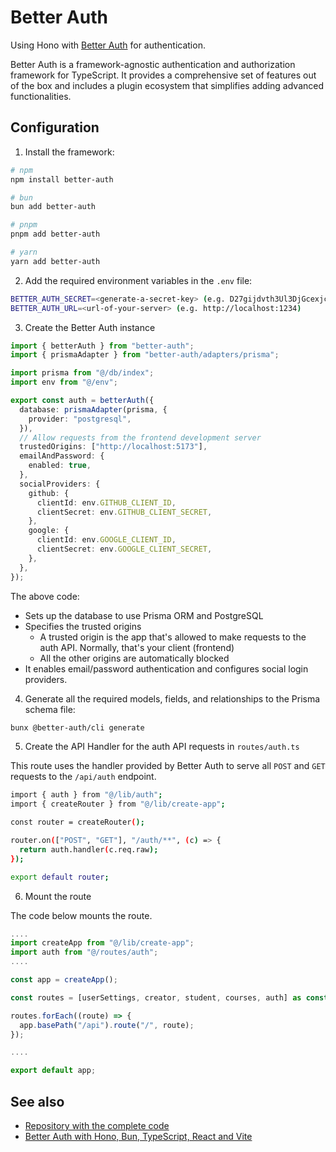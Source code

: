# Better Auth

Using Hono with [Better Auth](http://better-auth.com/) for authentication.

Better Auth is a framework-agnostic authentication and authorization framework for TypeScript. It provides a comprehensive set of features out of the box and includes a plugin ecosystem that simplifies adding advanced functionalities. 

## Configuration

1. Install the framework:

```sh
# npm
npm install better-auth

# bun
bun add better-auth

# pnpm
pnpm add better-auth

# yarn
yarn add better-auth
```

2. Add the required environment variables in the `.env` file:

```sh
BETTER_AUTH_SECRET=<generate-a-secret-key> (e.g. D27gijdvth3Ul3DjGcexjcFfgCHc8jWd)
BETTER_AUTH_URL=<url-of-your-server> (e.g. http://localhost:1234)
```

3. Create the Better Auth instance

```ts
import { betterAuth } from "better-auth";
import { prismaAdapter } from "better-auth/adapters/prisma";

import prisma from "@/db/index";
import env from "@/env";

export const auth = betterAuth({
  database: prismaAdapter(prisma, {
    provider: "postgresql",
  }),
  // Allow requests from the frontend development server
  trustedOrigins: ["http://localhost:5173"],
  emailAndPassword: {
    enabled: true,
  },
  socialProviders: {
    github: {
      clientId: env.GITHUB_CLIENT_ID,
      clientSecret: env.GITHUB_CLIENT_SECRET,
    },
    google: {
      clientId: env.GOOGLE_CLIENT_ID,
      clientSecret: env.GOOGLE_CLIENT_SECRET,
    },
  },
});
```

The above code:
- Sets up the database to use Prisma ORM and PostgreSQL
- Specifies the trusted origins
  - A trusted origin is the app that's allowed to make requests to the auth API. Normally, that's your client (frontend)
  - All the other origins are automatically blocked
- It enables email/password authentication and configures social login providers.

4. Generate all the required models, fields, and relationships to the Prisma schema file:

```sh
bunx @better-auth/cli generate
```

5. Create the API Handler for the auth API requests in `routes/auth.ts` 

This route uses the handler provided by Better Auth to serve all `POST` and `GET` requests to the `/api/auth` endpoint.

```sh
import { auth } from "@/lib/auth";
import { createRouter } from "@/lib/create-app";

const router = createRouter();

router.on(["POST", "GET"], "/auth/**", (c) => {
  return auth.handler(c.req.raw);
});

export default router;
```

6. Mount the route

The code below mounts the route.

```ts
....
import createApp from "@/lib/create-app";
import auth from "@/routes/auth";
....

const app = createApp();

const routes = [userSettings, creator, student, courses, auth] as const;

routes.forEach((route) => {
  app.basePath("/api").route("/", route);
});

....

export default app;
```

## See also

- [Repository with the complete code](https://github.com/catalinpit/example-app/)
- [Better Auth with Hono, Bun, TypeScript, React and Vite](https://catalins.tech/better-auth-with-hono-bun-typescript-react-vite/)

